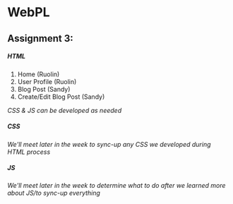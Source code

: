 # WebPL

## Assignment 3:

##### HTML
1. Home (Ruolin)
2. User Profile (Ruolin)
3. Blog Post (Sandy)
4. Create/Edit Blog Post (Sandy)

*CSS & JS can be developed as needed*

##### CSS
*We'll meet later in the week to sync-up any CSS we developed during HTML process*

##### JS
*We'll meet later in the week to determine what to do after we learned more about JS/to sync-up everything*